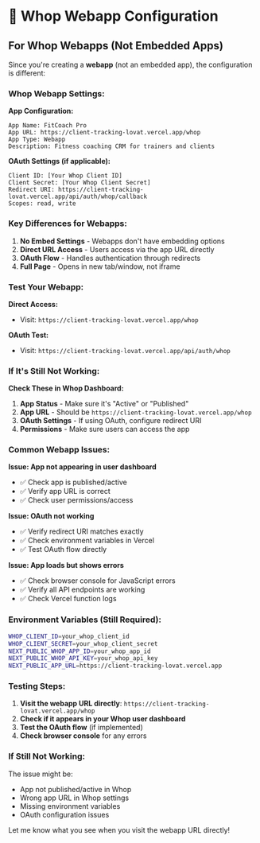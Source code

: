 # 🚀 Whop Webapp Configuration

## For Whop Webapps (Not Embedded Apps)

Since you're creating a **webapp** (not an embedded app), the configuration is different:

### **Whop Webapp Settings:**

**App Configuration:**
```
App Name: FitCoach Pro
App URL: https://client-tracking-lovat.vercel.app/whop
App Type: Webapp
Description: Fitness coaching CRM for trainers and clients
```

**OAuth Settings (if applicable):**
```
Client ID: [Your Whop Client ID]
Client Secret: [Your Whop Client Secret]
Redirect URI: https://client-tracking-lovat.vercel.app/api/auth/whop/callback
Scopes: read, write
```

### **Key Differences for Webapps:**

1. **No Embed Settings** - Webapps don't have embedding options
2. **Direct URL Access** - Users access via the app URL directly
3. **OAuth Flow** - Handles authentication through redirects
4. **Full Page** - Opens in new tab/window, not iframe

### **Test Your Webapp:**

**Direct Access:**
- Visit: `https://client-tracking-lovat.vercel.app/whop`

**OAuth Test:**
- Visit: `https://client-tracking-lovat.vercel.app/api/auth/whop`

### **If It's Still Not Working:**

**Check These in Whop Dashboard:**

1. **App Status** - Make sure it's "Active" or "Published"
2. **App URL** - Should be `https://client-tracking-lovat.vercel.app/whop`
3. **OAuth Settings** - If using OAuth, configure redirect URI
4. **Permissions** - Make sure users can access the app

### **Common Webapp Issues:**

**Issue: App not appearing in user dashboard**
- ✅ Check app is published/active
- ✅ Verify app URL is correct
- ✅ Check user permissions/access

**Issue: OAuth not working**
- ✅ Verify redirect URI matches exactly
- ✅ Check environment variables in Vercel
- ✅ Test OAuth flow directly

**Issue: App loads but shows errors**
- ✅ Check browser console for JavaScript errors
- ✅ Verify all API endpoints are working
- ✅ Check Vercel function logs

### **Environment Variables (Still Required):**

```bash
WHOP_CLIENT_ID=your_whop_client_id
WHOP_CLIENT_SECRET=your_whop_client_secret
NEXT_PUBLIC_WHOP_APP_ID=your_whop_app_id
NEXT_PUBLIC_WHOP_API_KEY=your_whop_api_key
NEXT_PUBLIC_APP_URL=https://client-tracking-lovat.vercel.app
```

### **Testing Steps:**

1. **Visit the webapp URL directly**: `https://client-tracking-lovat.vercel.app/whop`
2. **Check if it appears in your Whop user dashboard**
3. **Test the OAuth flow** (if implemented)
4. **Check browser console** for any errors

### **If Still Not Working:**

The issue might be:
- App not published/active in Whop
- Wrong app URL in Whop settings
- Missing environment variables
- OAuth configuration issues

Let me know what you see when you visit the webapp URL directly!
